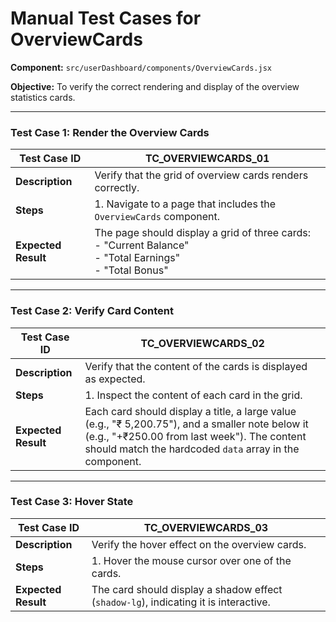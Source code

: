# Manual Test Cases for OverviewCards

**Component:** `src/userDashboard/components/OverviewCards.jsx`

**Objective:** To verify the correct rendering and display of the overview statistics cards.

---

### Test Case 1: Render the Overview Cards

| Test Case ID | TC_OVERVIEWCARDS_01                                |
|--------------|----------------------------------------------------|
| **Description**  | Verify that the grid of overview cards renders correctly. |
| **Steps**      | 1. Navigate to a page that includes the `OverviewCards` component. |
| **Expected Result** | The page should display a grid of three cards:<br>- "Current Balance"<br>- "Total Earnings"<br>- "Total Bonus" |

---

### Test Case 2: Verify Card Content

| Test Case ID | TC_OVERVIEWCARDS_02                                |
|--------------|----------------------------------------------------|
| **Description**  | Verify that the content of the cards is displayed as expected. |
| **Steps**      | 1. Inspect the content of each card in the grid. |
| **Expected Result** | Each card should display a title, a large value (e.g., "₹ 5,200.75"), and a smaller note below it (e.g., "+₹250.00 from last week"). The content should match the hardcoded `data` array in the component. |

---

### Test Case 3: Hover State

| Test Case ID | TC_OVERVIEWCARDS_03                                |
|--------------|----------------------------------------------------|
| **Description**  | Verify the hover effect on the overview cards. |
| **Steps**      | 1. Hover the mouse cursor over one of the cards. |
| **Expected Result** | The card should display a shadow effect (`shadow-lg`), indicating it is interactive. |

